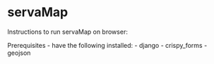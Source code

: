 # servaMap

Instructions to run servaMap on browser:

  Prerequisites - have the following installed:
    - django 
    - crispy_forms
    - geojson
   
